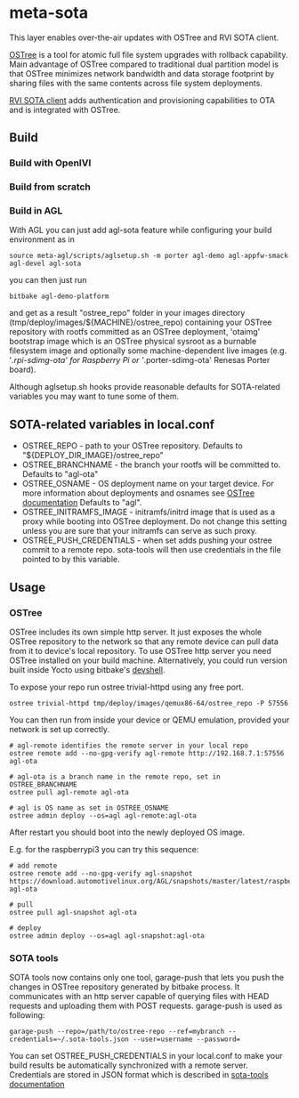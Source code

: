 meta-sota
=========

This layer enables over-the-air updates with OSTree and RVI SOTA client.

[OSTree](https://github.com/ostreedev/ostree) is a tool for atomic full file
system upgrades with rollback capability. Main advantage of OSTree compared
to traditional dual partition model is that OSTree minimizes network bandwidth
and data storage footprint by sharing files with the same contents across file
system deployments.

[RVI SOTA client](https://github.com/advancedtelematic/rvi_sota_client) adds
authentication and provisioning capabilities to OTA and is integrated with
OSTree.

Build
-----

### Build with OpenIVI ###
### Build from scratch ###
### Build in AGL ###

With AGL you can just add agl-sota feature while configuring your build
environment as in

    source meta-agl/scripts/aglsetup.sh -m porter agl-demo agl-appfw-smack agl-devel agl-sota

you can then just run

    bitbake agl-demo-platform

and get as a result "ostree_repo" folder in your images directory
(tmp/deploy/images/${MACHINE}/ostree_repo) containing your OSTree repository
with rootfs committed as an OSTree deployment, 'otaimg' bootstrap image which
is an OSTree physical sysroot as a burnable filesystem image and optionally
some machine-dependent live images (e.g. '*.rpi-sdimg-ota' for Raspberry Pi or
'*.porter-sdimg-ota' Renesas Porter board).

Although aglsetup.sh hooks provide reasonable defaults for SOTA-related
variables you may want to tune some of them.

SOTA-related variables in local.conf
------------------------------------

* OSTREE_REPO - path to your OSTree repository.
  Defaults to "${DEPLOY_DIR_IMAGE}/ostree_repo"
* OSTREE_BRANCHNAME - the branch your rootfs will be committed to.
  Defaults to "agl-ota"
* OSTREE_OSNAME - OS deployment name on your target device. For more
  information about deployments and osnames see
  [OSTree documentation](https://ostree.readthedocs.io/en/latest/manual/deployment/)
  Defaults to "agl".
* OSTREE_INITRAMFS_IMAGE - initramfs/initrd image that is used as a proxy while
  booting into OSTree deployment. Do not change this setting unless you are
  sure that your initramfs can serve as such proxy.
* OSTREE_PUSH_CREDENTIALS - when set adds pushing your ostree commit to a remote
  repo. sota-tools will then use credentials in the file pointed to by this
  variable.

Usage
-----

### OSTree ###
OSTree includes its own simple http server. It just exposes the whole OSTree
repository to the network so that any remote device can pull data from it to
device's local repository. To use OSTree http server you need OSTree installed
on your build machine. Alternatively, you could run version built inside Yocto
using bitbake's [devshell](http://www.openembedded.org/wiki/Devshell).

To expose your repo run ostree trivial-httpd using any free port.

    ostree trivial-httpd tmp/deploy/images/qemux86-64/ostree_repo -P 57556

You can then run from inside your device or QEMU emulation, provided your
network is set up correctly.

    # agl-remote identifies the remote server in your local repo
    ostree remote add --no-gpg-verify agl-remote http://192.168.7.1:57556 agl-ota
    
    # agl-ota is a branch name in the remote repo, set in OSTREE_BRANCHNAME
    ostree pull agl-remote agl-ota
    
    # agl is OS name as set in OSTREE_OSNAME
    ostree admin deploy --os=agl agl-remote:agl-ota

After restart you should boot into the newly deployed OS image.

E.g. for the raspberrypi3 you can try this sequence:

    # add remote
    ostree remote add --no-gpg-verify agl-snapshot https://download.automotivelinux.org/AGL/snapshots/master/latest/raspberrypi3/deploy/images/raspberrypi3/ostree_repo/ agl-ota
    
    # pull
    ostree pull agl-snapshot agl-ota
    
    # deploy
    ostree admin deploy --os=agl agl-snapshot:agl-ota

### SOTA tools ###
SOTA tools now contains only one tool, garage-push that lets you push the
changes in OSTree repository generated by bitbake process. It communicates with
an http server capable of querying files with HEAD requests and uploading them
with POST requests. garage-push is used as following:

    garage-push --repo=/path/to/ostree-repo --ref=mybranch --credentials=~/.sota-tools.json --user=username --password=

You can set OSTREE_PUSH_CREDENTIALS in your local.conf to make your build
results be automatically synchronized with a remote server.
Credentials are stored in JSON format which is described in [sota-tools documentation](https://github.com/advancedtelematic/sota-tools/blob/master/README.adoc)
